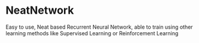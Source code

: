 # NeatNetwork
Easy to use, Neat based Recurrent Neural Network, able to train using other learning methods like Supervised Learning or Reinforcement Learning

